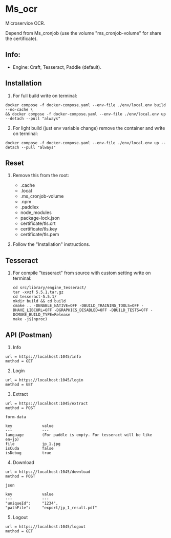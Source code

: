 # Ms_ocr

Microservice OCR.

Depend from Ms_cronjob (use the volume "ms_cronjob-volume" for share the certificate).

## Info:

-   Engine: Craft, Tesseract, Paddle (default).

## Installation

1. For full build write on terminal:

```
docker compose -f docker-compose.yaml --env-file ./env/local.env build --no-cache \
&& docker compose -f docker-compose.yaml --env-file ./env/local.env up --detach --pull "always"
```

2. For light build (just env variable change) remove the container and write on terminal:

```
docker compose -f docker-compose.yaml --env-file ./env/local.env up --detach --pull "always"
```

## Reset

1. Remove this from the root:

    - .cache
    - .local
    - .ms_cronjob-volume
    - .npm
    - .paddlex
    - node_modules
    - package-lock.json
    - certificate/tls.crt
    - certificate/tls.key
    - certificate/tls.pem

2. Follow the "Installation" instructions.

## Tesseract

1. For compile "tesseract" from source with custom setting write on terminal:
    
    ```
    cd src/library/engine_tesseract/
    tar -xvzf 5.5.1.tar.gz
    cd tesseract-5.5.1/
    mkdir build && cd build
    cmake .. -DENABLE_NATIVE=OFF -DBUILD_TRAINING_TOOLS=OFF -DHAVE_LIBCURL=OFF -DGRAPHICS_DISABLED=OFF -DBUILD_TESTS=OFF -DCMAKE_BUILD_TYPE=Release
    make -j$(nproc)
    ```

## API (Postman)

1. Info

```
url = https://localhost:1045/info
method = GET
```

2. Login

```
url = https://localhost:1045/login
method = GET
```

3. Extract

```
url = https://localhost:1045/extract
method = POST

form-data

key             value
---             ---
language        (For paddle is empty. For tesseract will be like en+jp)
file            jp_1.jpg
isCuda          false
isDebug         true
```

4. Download

```
url = https://localhost:1045/download
method = POST

json

key             value
---             ---
"uniqueId":     "1234",
"pathFile":     "export/jp_1_result.pdf"
```

5. Logout

```
url = https://localhost:1045/logout
method = GET
```
